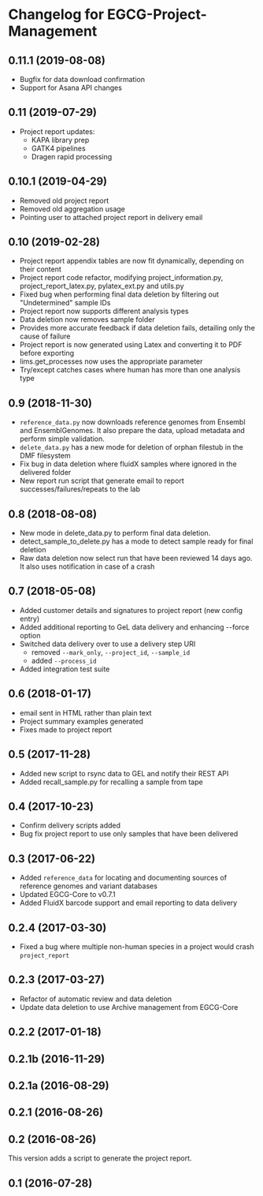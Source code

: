 Changelog for EGCG-Project-Management
=====================================

0.11.1 (2019-08-08)
-------------------

- Bugfix for data download confirmation
- Support for Asana API changes


0.11 (2019-07-29)
-----------------

- Project report updates:
  - KAPA library prep
  - GATK4 pipelines
  - Dragen rapid processing


0.10.1 (2019-04-29)
-------------------

- Removed old project report
- Removed old aggregation usage
- Pointing user to attached project report in delivery email


0.10 (2019-02-28)
-----------------

- Project report appendix tables are now fit dynamically, depending on their content
- Project report code refactor, modifying project_information.py, project_report_latex.py, pylatex_ext.py and utils.py
- Fixed bug when performing final data deletion by filtering out "Undetermined" sample IDs
- Project report now supports different analysis types
- Data deletion now removes sample folder
- Provides more accurate feedback if data deletion fails, detailing only the cause of failure
- Project report is now generated using Latex and converting it to PDF before exporting
- lims.get_processes now uses the appropriate parameter
- Try/except catches cases where human has more than one analysis type


0.9 (2018-11-30)
----------------

- `reference_data.py` now downloads reference genomes from Ensembl and EnsemblGenomes. It also prepare the data, upload metadata and perform simple validation.
- `delete_data.py` has a new mode for deletion of orphan filestub in the DMF filesystem
- Fix bug in data deletion where fluidX samples where ignored in the delivered folder
- New report run script that generate email to report successes/failures/repeats to the lab 


0.8 (2018-08-08)
----------------

- New mode in delete_data.py to perform final data deletion.
- detect_sample_to_delete.py has a mode to detect sample ready for final deletion
- Raw data deletion now select run that have been reviewed 14 days ago. It also uses notification in case of a crash

0.7 (2018-05-08)
----------------

- Added customer details and signatures to project report (new config entry)
- Added additional reporting to GeL data delivery and enhancing --force option
- Switched data delivery over to use a delivery step URI
  - removed `--mark_only`, `--project_id`, `--sample_id`
  - added `--process_id`
- Added integration test suite


0.6 (2018-01-17)
----------------

- email sent in HTML rather than plain text
- Project summary examples generated
- Fixes made to project report


0.5 (2017-11-28)
----------------

- Added new script to rsync data to GEL and notify their REST API
- Added recall_sample.py for recalling a sample from tape

0.4 (2017-10-23)
----------------

- Confirm delivery scripts added
- Bug fix project report to use only samples that have been delivered

0.3 (2017-06-22)
----------------
- Added `reference_data` for locating and documenting sources of reference genomes and variant databases
- Updated EGCG-Core to v0.7.1
- Added FluidX barcode support and email reporting to data delivery

0.2.4 (2017-03-30)
------------------
- Fixed a bug where multiple non-human species in a project would crash `project_report`

0.2.3 (2017-03-27)
------------------
- Refactor of automatic review and data deletion
- Update data deletion to use Archive management from EGCG-Core

0.2.2 (2017-01-18)
------------------

0.2.1b (2016-11-29)
-------------------

0.2.1a (2016-08-29)
-------------------

0.2.1 (2016-08-26)
------------------

0.2 (2016-08-26)
----------------
This version adds a script to generate the project report.

0.1 (2016-07-28)
----------------
